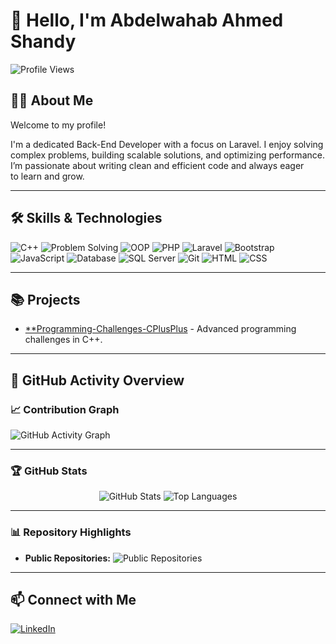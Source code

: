 # 👋 Hello, I'm Abdelwahab Ahmed Shandy
![Profile Views](https://komarev.com/ghpvc/?username=abdelwahab-shandy&color=blue)  

## 🧑‍💻 About Me

Welcome to my profile!

I'm a dedicated Back-End Developer with a focus on Laravel. I enjoy solving complex problems, building scalable solutions, and optimizing performance. I’m passionate about writing clean and efficient code and always eager to learn and grow.

---

## 🛠️ Skills & Technologies
![C++](https://img.shields.io/badge/-C++-00599C?logo=c%2B%2B&logoColor=white)
![Problem Solving](https://img.shields.io/badge/-Problem%20Solving-FF4500?logo=lightbulb&logoColor=white)
![OOP](https://img.shields.io/badge/-OOP-228B22?style=flat-square&logo=csharp&logoColor=white)
![PHP](https://img.shields.io/badge/-PHP-777BB4?logo=php&logoColor=white)
![Laravel](https://img.shields.io/badge/-Laravel-FF2D20?logo=laravel&logoColor=white)
![Bootstrap](https://img.shields.io/badge/-Bootstrap-7952B3?logo=bootstrap&logoColor=white)
![JavaScript](https://img.shields.io/badge/-JavaScript-F7DF1E?logo=javascript&logoColor=black)
![Database](https://img.shields.io/badge/-Database-F39C12?logo=database&logoColor=white)
![SQL Server](https://img.shields.io/badge/-SQL%20Server-B7312C?logo=microsoftsqlserver&logoColor=white)
![Git](https://img.shields.io/badge/-Git-F05032?logo=git&logoColor=white)
![HTML](https://img.shields.io/badge/-HTML5-FF5722?logo=html5&logoColor=white)
![CSS](https://img.shields.io/badge/-CSS3-2965F1?logo=css3&logoColor=white)

---

## 📚 Projects
- [**Programming-Challenges-CPlusPlus](https://github.com/devAbdallahAhmed/Programming-Challenges-CPlusPlus) - Advanced programming challenges in C++.
  
---

## 🚀 GitHub Activity Overview
### 📈 Contribution Graph
![GitHub Activity Graph](https://github-readme-activity-graph.vercel.app/graph?username=devAbdallahAhmed=radical)

---

### 🏆 GitHub Stats
<div align="center">
  <img src="https://github-readme-stats.vercel.app/api?username=devAbdallahAhmed&show_icons=true&theme=radical" alt="GitHub Stats" />
  <img src="https://github-readme-stats.vercel.app/api/top-langs/?username=devAbdallahAhmed&layout=compact&theme=radical&langs_count=10" alt="Top Languages" />
</div>

---

### 📊 Repository Highlights
- **Public Repositories:** ![Public Repositories](https://img.shields.io/badge/Public%20Repositories-4-brightgreen)
  
---

## 📫 Connect with Me
[![LinkedIn](https://img.shields.io/badge/Followers-+500-blue?style=for-the-badge&logo=linkedin&logoColor=white)](https://www.linkedin.com/in/abdelwahab-shandy/)
